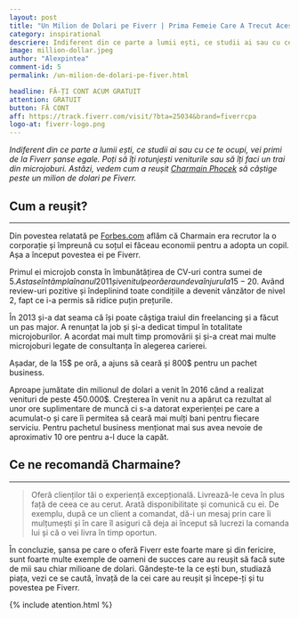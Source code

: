 ```yaml
---
layout: post
title: "Un Milion de Dolari pe Fiverr | Prima Femeie Care A Trecut Acest Prag"
category: inspirational
descriere: Indiferent din ce parte a lumii ești, ce studii ai sau cu ce te ocupi, vei primi de la Fiverr șanse egale. Poți să îți rotunjești veniturile sau să îți faci un trai din microjoburi.
image: million-dollar.jpeg
author: "Alexpintea"
comment-id: 5
permalink: /un-milion-de-dolari-pe-fiver.html

headline: FĂ-ȚI CONT ACUM GRATUIT
attention: GRATUIT
button: FĂ CONT
aff: https://track.fiverr.com/visit/?bta=25034&brand=fiverrcpa
logo-at: fiverr-logo.png
---
```


_Indiferent din ce parte a lumii ești, ce studii ai sau cu ce te ocupi, vei primi de la Fiverr șanse egale. Poți să îți rotunjești veniturile sau să îți faci un trai din microjoburi. Astăzi, vedem cum a reușit <a href="https://track.fiverr.com/visit/?bta=25034&amp;brand=fiverrcpa&amp;landingPage=https%3A%2F%2Fwww.fiverr.com%2Fboomsa">Charmain Phocek</a> să câștige peste un milion de dolari pe Fiverr._

## Cum a reușit?
---

Din povestea relatată pe <a href="https://www.forbes.com/sites/laurashin/2017/04/25/how-to-make-1-million-on-fiverr-secrets-from-the-sites-top-earner/#31f9950231f8">Forbes.com</a> aflăm că Charmain era recrutor la o corporație și împreună cu soțul ei făceau economii pentru a adopta un copil. Așa a început povestea ei pe Fiverr.

Primul ei microjob consta în îmbunătățirea de CV-uri contra sumei de 5$. Asta se întâmpla în anul 2011 și venitul pe oră era undeva în jurul a 15-20$. Având review-uri pozitive și îndeplinind toate condițiile a devenit vânzător de nivel 2, fapt ce i-a permis să ridice puțin prețurile.

În 2013 și-a dat seama că își poate câștiga traiul din freelancing și a făcut un pas major. A renunțat la job și și-a dedicat timpul în totalitate microjoburilor. A acordat mai mult timp promovării și și-a creat mai multe microjoburi legate de consultanța în alegerea carierei.

Așadar, de la 15$ pe oră, a ajuns să ceară și 800$ pentru un pachet business.

Aproape jumătate din milionul de dolari a venit în 2016 când a realizat venituri de peste 450.000$. Creșterea în venit nu a apărut ca rezultat al unor ore suplimentare de muncă ci s-a datorat experienței pe care a acumulat-o și care îi permitea să ceară mai mulți bani pentru fiecare serviciu. Pentru pachetul business menționat mai sus avea nevoie de aproximativ 10 ore pentru a-l duce la capăt.

## Ce ne recomandă Charmaine?
---

<blockquote>Oferă clienților tăi o experiență excepțională. Livrează-le ceva în plus față de ceea ce au cerut. Arată disponibilitate și comunică cu ei. De exemplu, după ce un client a comandat, dă-i un mesaj prin care îi mulțumești și în care îl asiguri că deja ai început să lucrezi la comanda lui și că o vei livra în timp oportun.</blockquote>
În concluzie, șansa pe care o oferă Fiverr este foarte mare și din fericire, sunt foarte multe exemple de oameni de succes care au reușit să facă sute de mii sau chiar milioane de dolari. Gândește-te la ce ești bun, studiază piața, vezi ce se caută, învață de la cei care au reușit și începe-ți și tu povestea pe Fiverr.

{% include atention.html %}